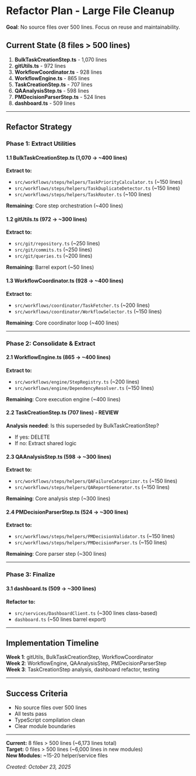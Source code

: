 # Refactor Plan - Large File Cleanup

**Goal**: No source files over 500 lines. Focus on reuse and maintainability.

## Current State (8 files > 500 lines)

1. **BulkTaskCreationStep.ts** - 1,070 lines
2. **gitUtils.ts** - 972 lines
3. **WorkflowCoordinator.ts** - 928 lines
4. **WorkflowEngine.ts** - 865 lines
5. **TaskCreationStep.ts** - 707 lines
6. **QAAnalysisStep.ts** - 598 lines
7. **PMDecisionParserStep.ts** - 524 lines
8. **dashboard.ts** - 509 lines

---

## Refactor Strategy

### Phase 1: Extract Utilities

#### 1.1 BulkTaskCreationStep.ts (1,070 → ~400 lines)

**Extract to:**
- `src/workflows/steps/helpers/TaskPriorityCalculator.ts` (~150 lines)
- `src/workflows/steps/helpers/TaskDuplicateDetector.ts` (~150 lines)
- `src/workflows/steps/helpers/TaskRouter.ts` (~100 lines)

**Remaining**: Core step orchestration (~400 lines)

#### 1.2 gitUtils.ts (972 → ~300 lines)

**Extract to:**
- `src/git/repository.ts` (~250 lines)
- `src/git/commits.ts` (~250 lines)
- `src/git/queries.ts` (~200 lines)

**Remaining**: Barrel export (~50 lines)

#### 1.3 WorkflowCoordinator.ts (928 → ~400 lines)

**Extract to:**
- `src/workflows/coordinator/TaskFetcher.ts` (~200 lines)
- `src/workflows/coordinator/WorkflowSelector.ts` (~150 lines)

**Remaining**: Core coordinator loop (~400 lines)

---

### Phase 2: Consolidate & Extract

#### 2.1 WorkflowEngine.ts (865 → ~400 lines)

**Extract to:**
- `src/workflows/engine/StepRegistry.ts` (~200 lines)
- `src/workflows/engine/DependencyResolver.ts` (~150 lines)

**Remaining**: Core execution engine (~400 lines)

#### 2.2 TaskCreationStep.ts (707 lines) - REVIEW

**Analysis needed**: Is this superseded by BulkTaskCreationStep?
- If yes: DELETE
- If no: Extract shared logic

#### 2.3 QAAnalysisStep.ts (598 → ~300 lines)

**Extract to:**
- `src/workflows/steps/helpers/QAFailureCategorizor.ts` (~150 lines)
- `src/workflows/steps/helpers/QAReportGenerator.ts` (~150 lines)

**Remaining**: Core analysis step (~300 lines)

#### 2.4 PMDecisionParserStep.ts (524 → ~300 lines)

**Extract to:**
- `src/workflows/steps/helpers/PMDecisionValidator.ts` (~150 lines)
- `src/workflows/steps/helpers/PMDecisionParser.ts` (~150 lines)

**Remaining**: Core parser step (~300 lines)

---

### Phase 3: Finalize

#### 3.1 dashboard.ts (509 → ~300 lines)

**Refactor to:**
- `src/services/DashboardClient.ts` (~300 lines class-based)
- `dashboard.ts` (~50 lines barrel export)

---

## Implementation Timeline

**Week 1**: gitUtils, BulkTaskCreationStep, WorkflowCoordinator  
**Week 2**: WorkflowEngine, QAAnalysisStep, PMDecisionParserStep  
**Week 3**: TaskCreationStep analysis, dashboard refactor, testing

---

## Success Criteria

- No source files over 500 lines
- All tests pass
- TypeScript compilation clean
- Clear module boundaries

---

**Current:** 8 files > 500 lines (~6,173 lines total)  
**Target:** 0 files > 500 lines (~6,000 lines in new modules)  
**New Modules:** ~15-20 helper/service files

*Created: October 23, 2025*
